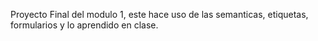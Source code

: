 Proyecto Final del modulo 1, este hace uso de las semanticas, etiquetas, formularios y lo aprendido en clase.
